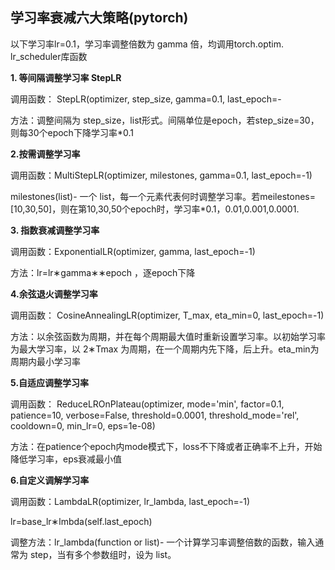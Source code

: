 ## 学习率衰减六大策略(pytorch)

以下学习率lr=0.1，学习率调整倍数为 gamma 倍，均调用torch.optim. lr_scheduler库函数

**1. 等间隔调整学习率 StepLR**


调用函数： StepLR(optimizer, step_size, gamma=0.1, last_epoch=-


方法：调整间隔为 step_size，list形式。间隔单位是epoch，若step_size=30，则每30个epoch下降学习率*0.1


**2.按需调整学习率**


调用函数：MultiStepLR(optimizer, milestones, gamma=0.1, last_epoch=-1)


milestones(list)- 一个 list，每一个元素代表何时调整学习率。若meilestones=[10,30,50]，则在第10,30,50个epoch时，学习率*0.1，0.01,0.001,0.0001.


**3. 指数衰减调整学习率**


调用函数：ExponentialLR(optimizer, gamma, last_epoch=-1)


方法：lr=lr∗gamma∗∗epoch ，逐epoch下降


**4.余弦退火调整学习率**


调用函数： CosineAnnealingLR(optimizer, T_max, eta_min=0, last_epoch=-1)


方法：以余弦函数为周期，并在每个周期最大值时重新设置学习率。以初始学习率为最大学习率，以 2∗Tmax 为周期，在一个周期内先下降，后上升。eta_min为周期内最小学习率


**5.自适应调整学习率**


调用函数： ReduceLROnPlateau(optimizer, mode='min', factor=0.1, patience=10, verbose=False, threshold=0.0001, threshold_mode='rel', cooldown=0, min_lr=0, eps=1e-08)

方法：在patience个epoch内mode模式下，loss不下降或者正确率不上升，开始降低学习率，eps衰减最小值


**6.自定义调解学习率**


调用函数：LambdaLR(optimizer, lr_lambda, last_epoch=-1)


lr=base_lr∗lmbda(self.last_epoch)

调整方法：lr_lambda(function or list)- 一个计算学习率调整倍数的函数，输入通常为 step，当有多个参数组时，设为 list。
